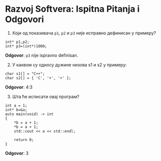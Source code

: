 # Razvoj Softvera: Ispitna Pitanja i Odgovori

1. Који од показивача `p1`, `p2` и `p3` није исправно дефинисан у 
   примеру?

```{c++}
int* p1,p2;
int* p3=(int*)1000; 
```

**Odgovor**: `p3` nije ispravno definisan.

2. У каквом су односу дужине низова s1 и s2 у примеру:

```{cpp}
char s1[] = "C++";
char s2[] = { 'C', '+', '+' };
```

**Odgovor**: 4:3

3. Шта ће исписати овај програм?

```{cpp}
int a = 1;
int* b=&a;
auto main(void) -> int
{
    *b = a + 1;
    *b = a + 1;
    std::cout << a << std::endl;

    return 0;
}
```

**Odgovor**: 3







